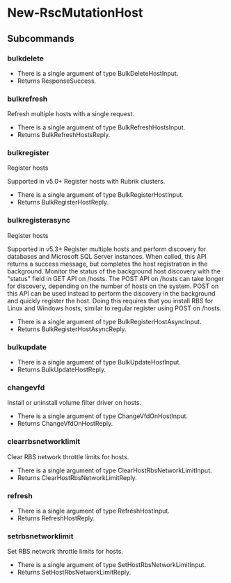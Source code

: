 # New-RscMutationHost
## Subcommands
### bulkdelete
- There is a single argument of type BulkDeleteHostInput.
- Returns ResponseSuccess.
### bulkrefresh
Refresh multiple hosts with a single request.

- There is a single argument of type BulkRefreshHostsInput.
- Returns BulkRefreshHostsReply.
### bulkregister
Register hosts

Supported in v5.0+
Register hosts with Rubrik clusters.

- There is a single argument of type BulkRegisterHostInput.
- Returns BulkRegisterHostReply.
### bulkregisterasync
Register hosts

Supported in v5.3+
Register multiple hosts and perform discovery for databases and Microsoft SQL Server instances. When called, this API returns a success message, but completes the host registration in the background. Monitor the status of the background host discovery with the "status" field in GET API on /hosts. The POST API on /hosts can take longer for discovery, depending on the number of hosts on the system. POST on this API can be used instead to perform the discovery in the background and quickly register the host. Doing this requires that you install RBS for Linux and Windows hosts, similar to regular register using POST on /hosts.

- There is a single argument of type BulkRegisterHostAsyncInput.
- Returns BulkRegisterHostAsyncReply.
### bulkupdate
- There is a single argument of type BulkUpdateHostInput.
- Returns BulkUpdateHostReply.
### changevfd
Install or uninstall volume filter driver on hosts.

- There is a single argument of type ChangeVfdOnHostInput.
- Returns ChangeVfdOnHostReply.
### clearrbsnetworklimit
Clear RBS network throttle limits for hosts.

- There is a single argument of type ClearHostRbsNetworkLimitInput.
- Returns ClearHostRbsNetworkLimitReply.
### refresh
- There is a single argument of type RefreshHostInput.
- Returns RefreshHostReply.
### setrbsnetworklimit
Set RBS network throttle limits for hosts.

- There is a single argument of type SetHostRbsNetworkLimitInput.
- Returns SetHostRbsNetworkLimitReply.
